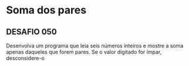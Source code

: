 # Soma dos pares

## DESAFIO 050
Desenvolva um programa que leia seis números inteiros e mostre a soma apenas daqueles que forem pares. Se o valor digitado for ímpar, desconsidere-o
